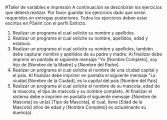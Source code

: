 #Taller de variables e impresión
A continuación se describirán los ejercicios que deberá realizar. Por favor guardar los ejercicios dado que serán requeridos en entregas posteriores. Todos los ejercicios deben estar escritos en PSeInt con el perfil Estricto.

1. Realizar un programa el cual solicite su nombre y apellidos.
2. Realizar un programa el cual solicite su nombre, apellidos, edad y estatura.
3. Realizar un programa el cual solicite su nombre y apellidos, también debe capturar nombre y apellidos de su padre y madre. Al finalizar debe imprimir en pantalla el siguiente mensaje "Yo [Nombre Completo], soy hijo de [Nombre de la Madre] y [Nombre del Padre].
4. Realizar un programa el cual solicite el nombre de una ciudad capital y el país. Al finalizar debe imprimir en pantalla el siguiente mensaje "La ciudad [Nombre de la Ciudad], es la capital del país [Nombre del País]
5. Realizar un programa el cual solicite el nombre de su mascota, edad de la mascota, el tipo de mascota y su nombre completo. Al finalizar el sistema debe e imprimir en pantalla el siguiente mensaje: [Nombre de Mascota] es un(a) [Tipo de Mascota], el cual, tiene [Edad de la Mascota] años de edad y [Nombre Completo] es actualmente su dueño(a).
